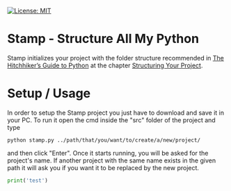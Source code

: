 [![License: MIT](https://img.shields.io/badge/License-MIT-yellow.svg)](Stamp-Structure_All_My_Python/LICENSE)
# Stamp - Structure All My Python
Stamp initializes your project with the folder structure recommended in [The Hitchhiker’s Guide to Python](https://docs.python-guide.org/) at the chapter [Structuring Your Project](https://docs.python-guide.org/writing/structure/).

# Setup / Usage
In order to setup the Stamp project you just have to download and save it in your PC.
To run it open the cmd inside the "src" folder of the project and type
```
python stamp.py ../path/that/you/want/to/create/a/new/project/
```
and then click "Enter". Once it starts running, you will be asked for the project's name. If another project with the same name exists in the given path it will ask you if you want it to be replaced by the new project.

```python
print('test')
```
